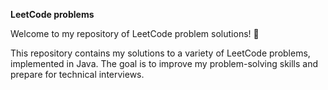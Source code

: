 **LeetCode problems**

Welcome to my repository of LeetCode problem solutions! 🚀  



This repository contains my solutions to a variety of LeetCode problems, implemented in Java. The goal is to improve my problem-solving skills and prepare for technical interviews. 

